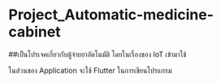 # Project_Automatic-medicine-cabinet

##เป็นโปรเจคเกี่ยวกับตู้จ่ายยาอัตโนมัติ โดยในเรื่องของ IoT เข้ามาใช้

ในส่วนของ Application จะใช้ Flutter ในการเขียนโปรแกรม
